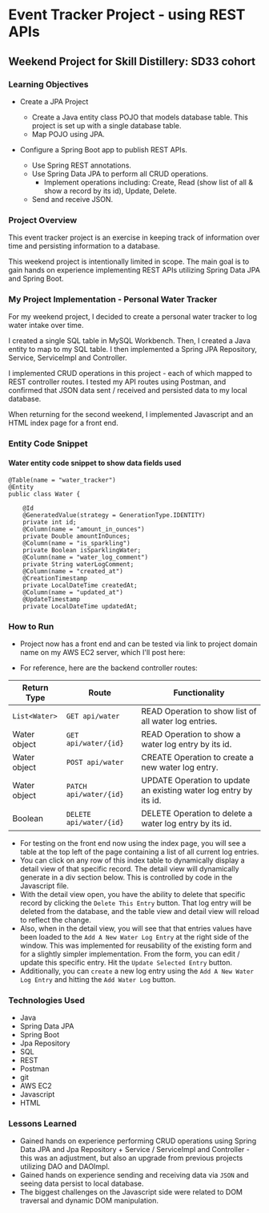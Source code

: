 # Event Tracker Project - using REST APIs

## Weekend Project for Skill Distillery: SD33 cohort

### Learning Objectives

* Create a JPA Project
  * Create a Java entity class POJO that models database table. This project is set up with a single database table.
  * Map POJO using JPA.

* Configure a Spring Boot app to publish REST APIs.
  * Use Spring REST annotations.
  * Use Spring Data JPA to perform all CRUD operations.
       * Implement operations including: Create, Read (show list of all & show a record by its id), Update, Delete.
  * Send and receive JSON.

### Project Overview

  This event tracker project is an exercise in keeping track of information over time and persisting information to a database.

  This weekend project is intentionally limited in scope. The main goal is to gain hands on experience implementing REST APIs utilizing Spring Data JPA
  and Spring Boot.

### My Project Implementation - Personal Water Tracker

   For my weekend project, I decided to create a personal water tracker to log water intake over time.

   I created a single SQL table in MySQL Workbench. Then, I created a Java entity to map to my SQL table. I then implemented a Spring JPA Repository,
   Service, ServiceImpl and Controller.

   I implemented CRUD operations in this project - each of which mapped to REST controller routes. I tested my API routes using Postman, and confirmed that
   JSON data sent / received and persisted data to my local database.

   When returning for the second weekend, I implemented Javascript and an HTML index page for a front end.

### Entity Code Snippet

#### Water entity code snippet to show data fields used


```
@Table(name = "water_tracker")
@Entity
public class Water {

	@Id
	@GeneratedValue(strategy = GenerationType.IDENTITY)
	private int id;
	@Column(name = "amount_in_ounces")
	private Double amountInOunces;
	@Column(name = "is_sparkling")
	private Boolean isSparklingWater;
	@Column(name = "water_log_comment")
	private String waterLogComment;
	@Column(name = "created_at")
	@CreationTimestamp
	private LocalDateTime createdAt;
	@Column(name = "updated_at")
	@UpdateTimestamp
	private LocalDateTime updatedAt;
  ```

### How to Run
   * Project now has a front end and can be tested via link to project domain name on my AWS EC2 server, which I'll post here:

   * For reference, here are the backend controller routes:

   | Return Type     | Route          | Functionality    |
   |-----------------|-----------------|-----------------|
   | `List<Water>` | `GET api/water` | READ Operation to show list of all water log entries.  |
   | Water object    | `GET api/water/{id}`  | READ Operation to show a water log entry by its id.  |
   | Water object     | `POST api/water`  | CREATE Operation to create a new water log entry.  |
   | Water object     | `PATCH api/water/{id}`   | UPDATE Operation to update an existing water log entry by its id.  |
   | Boolean     | `DELETE api/water/{id}`   | DELETE Operation to delete a water log entry by its id.  |

   * For testing on the front end now using the index page, you will see a table at the top left of the page containing a list of all current log entries.
   * You can click on any row of this index table to dynamically display a detail view of that specific record. The detail view will dynamically generate in
   a div section below. This is controlled by code in the Javascript file.
   * With the detail view open, you have the ability to delete that specific record by clicking the `Delete This Entry` button. That log entry will be deleted
   from the database, and the table view and detail view will reload to reflect the change.
   * Also, when in the detail view, you will see that that entries values have been loaded to the `Add A New Water Log Entry` at the right side of the window.
   This was implemented for reusability of the existing form and for a slightly simpler implementation. From the form, you can edit / update this specific entry.
   Hit the `Update Selected Entry` button.
   * Additionally, you can `create` a new log entry using the `Add A New Water Log Entry` and hitting the `Add Water Log` button.

### Technologies Used
   * Java
   * Spring Data JPA
   * Spring Boot
   * Jpa Repository
   * SQL
   * REST
   * Postman
   * git
   * AWS EC2
   * Javascript
   * HTML 

### Lessons Learned
   * Gained hands on experience performing CRUD operations using Spring Data JPA and Jpa Repository + Service / ServiceImpl and Controller - this was
   an adjustment, but also an upgrade from previous projects utilizing DAO and DAOImpl.
   * Gained hands on experience sending and receiving data via `JSON` and seeing data persist to local database.
   * The biggest challenges on the Javascript side were related to DOM traversal and dynamic DOM manipulation.
